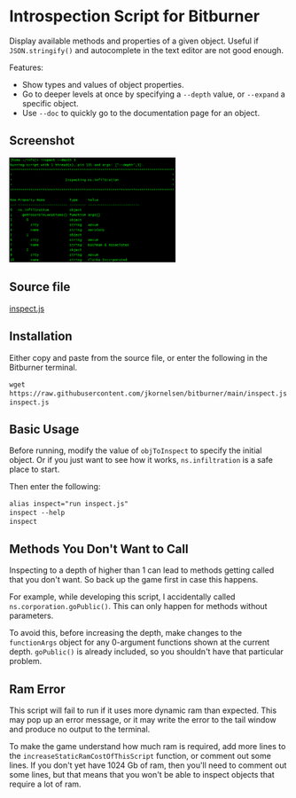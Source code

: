 # Introspection Script for Bitburner

Display available methods and properties of a given object.
Useful if `JSON.stringify()` and autocomplete in the text editor are not good enough.

Features:
* Show types and values of object properties.
* Go to deeper levels at once by specifying a `--depth` value, or `--expand` a specific object.
* Use `--doc` to quickly go to the documentation page for an object.

## Screenshot

<!--![inspect --depth 3](inspect.png | width=100)-->
<img src="inspect.png" width="300">

## Source file
[inspect.js](inspect.js)

## Installation
Either copy and paste from the source file, or enter the following in the Bitburner terminal.
```
wget https://raw.githubusercontent.com/jkornelsen/bitburner/main/inspect.js inspect.js
````

## Basic Usage

Before running, modify the value of `objToInspect` to specify the initial object.
Or if you just want to see how it works, `ns.infiltration` is a safe place to start.

Then enter the following:
```
alias inspect="run inspect.js"
inspect --help
inspect
```

## Methods You Don't Want to Call

Inspecting to a depth of higher than 1 can lead to methods getting called that you don't want.
So back up the game first in case this happens.

For example, while developing this script, I accidentally called `ns.corporation.goPublic()`.
This can only happen for methods without parameters.

To avoid this, before increasing the depth,
make changes to the `functionArgs` object for any 0-argument functions shown at the current depth.
`goPublic()` is already included, so you shouldn't have that particular problem.

## Ram Error

This script will fail to run if it uses more dynamic ram than expected.
This may pop up an error message, or it may write the error to the tail window and produce no output to the terminal.

To make the game understand how much ram is required,
add more lines to the `increaseStaticRamCostOfThisScript` function, or comment out some lines.
If you don't yet have 1024 Gb of ram, then you'll need to comment out some lines,
but that means that you won't be able to inspect objects that require a lot of ram.
